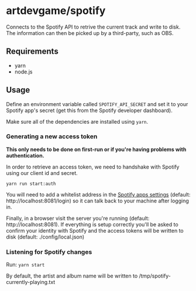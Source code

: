 # artdevgame/spotify

Connects to the Spotify API to retrive the current track and write to disk. The information can then be picked up by a third-party, such as OBS.

## Requirements

* yarn
* node.js

## Usage

Define an environment variable called `SPOTIFY_API_SECRET` and set it to your Spotify app's secret (get this from the Spotify developer dashboard).

Make sure all of the dependencies are installed using `yarn`.

### Generating a new access token

**This only needs to be done on first-run or if you're having problems with authentication.**

In order to retrieve an access token, we need to handshake with Spotify using our client id and secret.

`yarn run start:auth`

You will need to add a whitelist address in the [Spotify apps settings](https://developer.spotify.com/dashboard) (default: http://localhost:8081/login) so it can talk back to your machine after logging in.

Finally, in a browser visit the server you're running (default: http://localhost:8081). If everything is setup correctly you'll be asked to confirm your identity with Spotify and the access tokens will be written to disk (default: ./config/local.json)

### Listening for Spotify changes

Run: `yarn start`

By default, the artist and album name will be written to /tmp/spotify-currently-playing.txt